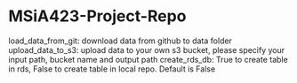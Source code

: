 # MSiA423-Project-Repo
load_data_from_git: download data from github to data folder
upload_data_to_s3: upload data to your own s3 bucket, please specify your input path, bucket name and output path
create_rds_db: True to create table in rds, False to create table in local repo. Default is False
